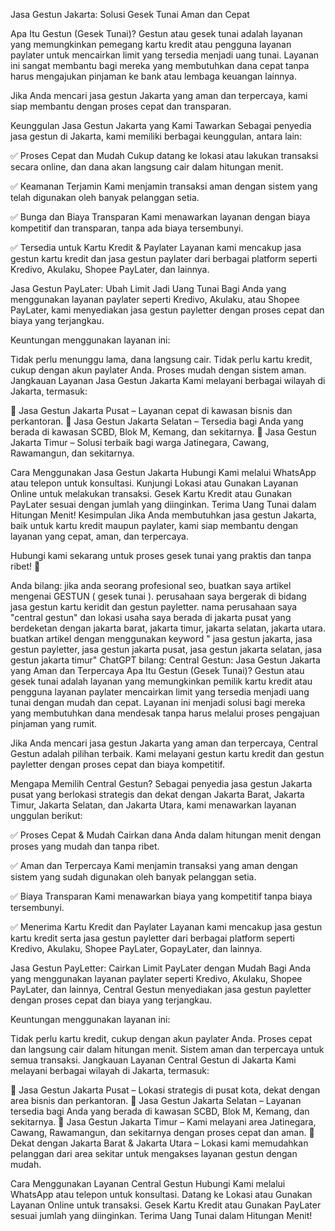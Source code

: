 Jasa Gestun Jakarta: Solusi Gesek Tunai Aman dan Cepat

Apa Itu Gestun (Gesek Tunai)?
Gestun atau gesek tunai adalah layanan yang memungkinkan pemegang kartu kredit atau pengguna layanan paylater untuk mencairkan limit yang tersedia menjadi uang tunai. Layanan ini sangat membantu bagi mereka yang membutuhkan dana cepat tanpa harus mengajukan pinjaman ke bank atau lembaga keuangan lainnya.

Jika Anda mencari jasa gestun Jakarta yang aman dan terpercaya, kami siap membantu dengan proses cepat dan transparan.

Keunggulan Jasa Gestun Jakarta yang Kami Tawarkan
Sebagai penyedia jasa gestun di Jakarta, kami memiliki berbagai keunggulan, antara lain:

✅ Proses Cepat dan Mudah
Cukup datang ke lokasi atau lakukan transaksi secara online, dan dana akan langsung cair dalam hitungan menit.

✅ Keamanan Terjamin
Kami menjamin transaksi aman dengan sistem yang telah digunakan oleh banyak pelanggan setia.

✅ Bunga dan Biaya Transparan
Kami menawarkan layanan dengan biaya kompetitif dan transparan, tanpa ada biaya tersembunyi.

✅ Tersedia untuk Kartu Kredit & Paylater
Layanan kami mencakup jasa gestun kartu kredit dan jasa gestun paylater dari berbagai platform seperti Kredivo, Akulaku, Shopee PayLater, dan lainnya.

Jasa Gestun PayLater: Ubah Limit Jadi Uang Tunai
Bagi Anda yang menggunakan layanan paylater seperti Kredivo, Akulaku, atau Shopee PayLater, kami menyediakan jasa gestun payletter dengan proses cepat dan biaya yang terjangkau.

Keuntungan menggunakan layanan ini:

Tidak perlu menunggu lama, dana langsung cair.
Tidak perlu kartu kredit, cukup dengan akun paylater Anda.
Proses mudah dengan sistem aman.
Jangkauan Layanan Jasa Gestun Jakarta
Kami melayani berbagai wilayah di Jakarta, termasuk:

🔹 Jasa Gestun Jakarta Pusat – Layanan cepat di kawasan bisnis dan perkantoran.
🔹 Jasa Gestun Jakarta Selatan – Tersedia bagi Anda yang berada di kawasan SCBD, Blok M, Kemang, dan sekitarnya.
🔹 Jasa Gestun Jakarta Timur – Solusi terbaik bagi warga Jatinegara, Cawang, Rawamangun, dan sekitarnya.

Cara Menggunakan Jasa Gestun Jakarta
Hubungi Kami melalui WhatsApp atau telepon untuk konsultasi.
Kunjungi Lokasi atau Gunakan Layanan Online untuk melakukan transaksi.
Gesek Kartu Kredit atau Gunakan PayLater sesuai dengan jumlah yang diinginkan.
Terima Uang Tunai dalam Hitungan Menit!
Kesimpulan
Jika Anda membutuhkan jasa gestun Jakarta, baik untuk kartu kredit maupun paylater, kami siap membantu dengan layanan yang cepat, aman, dan terpercaya.

Hubungi kami sekarang untuk proses gesek tunai yang praktis dan tanpa ribet! 🚀






Anda bilang:
jika anda seorang profesional seo, buatkan saya artikel mengenai GESTUN ( gesek tunai ). perusahaan saya bergerak di bidang jasa gestun kartu keridit dan gestun payletter. nama perusahaan saya "central gestun" dan lokasi usaha saya berada di jakarta pusat yang berdeketan dengan jakarta barat, jakarta timur, jakarta selatan, jakarta utara. buatkan artikel dengan menggunakan keyword " jasa gestun jakarta, jasa gestun payletter, jasa gestun jakarta pusat, jasa gestun jakarta selatan, jasa gestun jakarta timur" 
ChatGPT bilang:
Central Gestun: Jasa Gestun Jakarta yang Aman dan Terpercaya
Apa Itu Gestun (Gesek Tunai)?
Gestun atau gesek tunai adalah layanan yang memungkinkan pemilik kartu kredit atau pengguna layanan paylater mencairkan limit yang tersedia menjadi uang tunai dengan mudah dan cepat. Layanan ini menjadi solusi bagi mereka yang membutuhkan dana mendesak tanpa harus melalui proses pengajuan pinjaman yang rumit.

Jika Anda mencari jasa gestun Jakarta yang aman dan terpercaya, Central Gestun adalah pilihan terbaik. Kami melayani gestun kartu kredit dan gestun payletter dengan proses cepat dan biaya kompetitif.

Mengapa Memilih Central Gestun?
Sebagai penyedia jasa gestun Jakarta pusat yang berlokasi strategis dan dekat dengan Jakarta Barat, Jakarta Timur, Jakarta Selatan, dan Jakarta Utara, kami menawarkan layanan unggulan berikut:

✅ Proses Cepat & Mudah
Cairkan dana Anda dalam hitungan menit dengan proses yang mudah dan tanpa ribet.

✅ Aman dan Terpercaya
Kami menjamin transaksi yang aman dengan sistem yang sudah digunakan oleh banyak pelanggan setia.

✅ Biaya Transparan
Kami menawarkan biaya yang kompetitif tanpa biaya tersembunyi.

✅ Menerima Kartu Kredit dan Paylater
Layanan kami mencakup jasa gestun kartu kredit serta jasa gestun payletter dari berbagai platform seperti Kredivo, Akulaku, Shopee PayLater, GopayLater, dan lainnya.

Jasa Gestun PayLetter: Cairkan Limit PayLater dengan Mudah
Bagi Anda yang menggunakan layanan paylater seperti Kredivo, Akulaku, Shopee PayLater, dan lainnya, Central Gestun menyediakan jasa gestun payletter dengan proses cepat dan biaya yang terjangkau.

Keuntungan menggunakan layanan ini:

Tidak perlu kartu kredit, cukup dengan akun paylater Anda.
Proses cepat dan langsung cair dalam hitungan menit.
Sistem aman dan terpercaya untuk semua transaksi.
Jangkauan Layanan Central Gestun di Jakarta
Kami melayani berbagai wilayah di Jakarta, termasuk:

🔹 Jasa Gestun Jakarta Pusat – Lokasi strategis di pusat kota, dekat dengan area bisnis dan perkantoran.
🔹 Jasa Gestun Jakarta Selatan – Layanan tersedia bagi Anda yang berada di kawasan SCBD, Blok M, Kemang, dan sekitarnya.
🔹 Jasa Gestun Jakarta Timur – Kami melayani area Jatinegara, Cawang, Rawamangun, dan sekitarnya dengan proses cepat dan aman.
🔹 Dekat dengan Jakarta Barat & Jakarta Utara – Lokasi kami memudahkan pelanggan dari area sekitar untuk mengakses layanan gestun dengan mudah.

Cara Menggunakan Layanan Central Gestun
Hubungi Kami melalui WhatsApp atau telepon untuk konsultasi.
Datang ke Lokasi atau Gunakan Layanan Online untuk transaksi.
Gesek Kartu Kredit atau Gunakan PayLater sesuai jumlah yang diinginkan.
Terima Uang Tunai dalam Hitungan Menit!
